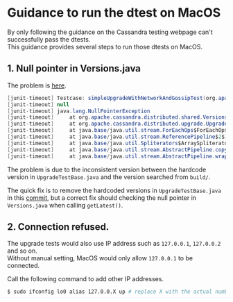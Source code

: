 # Guidance to run the dtest on MacOS

By only following the guidance on the Cassandra testing webpage can't successfully pass the dtests.\
This guidance provides several steps to run those dtests on MacOS.

## 1. Null pointer in Versions.java

The problem is [here](https://dba.stackexchange.com/questions/338343/null-pointer-exception-when-running-cassandra-jvm-distributed-upgrade-tests-lo).

```java
[junit-timeout] Testcase: simpleUpgradeWithNetworkAndGossipTest(org.apache.cassandra.distributed.upgrade.UpgradeTest):  Caused an ERROR
[junit-timeout] null
[junit-timeout] java.lang.NullPointerException
[junit-timeout]     at org.apache.cassandra.distributed.shared.Versions.getLatest(Versions.java:127)
[junit-timeout]     at org.apache.cassandra.distributed.upgrade.UpgradeTestBase$TestCase.lambda$upgrades$1(UpgradeTestBase.java:152)
[junit-timeout]     at java.base/java.util.stream.ForEachOps$ForEachOp$OfRef.accept(ForEachOps.java:183)
[junit-timeout]     at java.base/java.util.stream.ReferencePipeline$2$1.accept(ReferencePipeline.java:177)
[junit-timeout]     at java.base/java.util.Spliterators$ArraySpliterator.forEachRemaining(Spliterators.java:948)
[junit-timeout]     at java.base/java.util.stream.AbstractPipeline.copyInto(AbstractPipeline.java:484)
[junit-timeout]     at java.base/java.util.stream.AbstractPipeline.wrapAndCopyInto(AbstractPipeline.java:474)
```

The problem is due to the inconsistent version between the hardcode version in `UpgradeTestBase.java` and the version searched from `build/`.

The quick fix is to remove the hardcoded versions in `UpgradeTestBase.java` in this [commit](https://github.com/shuaiwang516/cassandra/commit/d280bfba7a643ef18e5f837f52b283d0559f61d0), but a correct fix should checking the null pointer in `Versions.java` when calling `getLatest()`.


## 2. Connection refused.

The upgrade tests would also use IP address such as `127.0.0.1`, `127.0.0.2` and so on.\
Without manual setting, MacOS would only allow `127.0.0.1` to be connected.

Call the following command to add other IP addresses.
```bash
$ sudo ifconfig lo0 alias 127.0.0.X up # replace X with the actual number.
```
